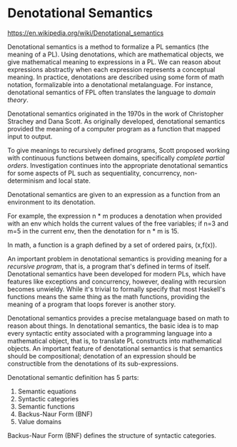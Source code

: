 # Denotational Semantics

https://en.wikipedia.org/wiki/Denotational_semantics

Denotational semantics is a method to formalize a PL semantics (the meaning of a PL). Using denotations, which are mathematical objects, we give mathematical meaning to expressions in a PL. We can reason about expressions abstractly when each expression represents a conceptual meaning. In practice, denotations are described using some form of math notation, formalizable into a denotational metalanguage. For instance, denotational semantics of FPL often translates the language to *domain theory*.


Denotational semantics originated in the 1970s in the work of Christopher Strachey and Dana Scott. As originally developed, denotational semantics provided the meaning of a computer program as a function that mapped input to output.

To give meanings to recursively defined programs, Scott proposed working with continuous functions between domains, specifically *complete partial orders*. Investigation continues into the appropriate denotational semantics for some aspects of PL such as sequentiality, concurrency, non-determinism and local state.

Denotational semantics are given to an expression as a function from an environment to its denotation.

For example, the expression n * m produces a denotation when provided with an env which holds the current values of the free variables; if n=3 and m=5 in the current env, then the denotation for n * m is 15.

In math, a function is a graph defined by a set of ordered pairs, (x,f(x)).

An important problem in denotational semantics is providing meaning for a *recursive program*, that is, a program that's defined in terms of itself. Denotational semantics have been developed for modern PLs, which have features like exceptions and concurrency, however, dealing with recursion becomes unwieldy. While it's trivial to formally specify that most Haskell's functions means the same thing as the math functions, providing the meaning of a program that loops forever is another story.

Denotational semantics provides a precise metalanguage based on math to reason about things. In denotational semantics, the basic idea is to map every syntactic entity associated with a programming language into a mathematical object, that is, to translate PL constructs into mathematical objects. An important feature of denotational semantics is that semantics should be compositional; denotation of an expression should be constructible from the denotations of its sub-expressions.

Denotational semantic definition has 5 parts:
1. Semantic equations
2. Syntactic categories
3. Semantic functions
4. Backus-Naur Form (BNF)
5. Value domains

Backus-Naur Form (BNF) defines the structure of syntactic categories.
